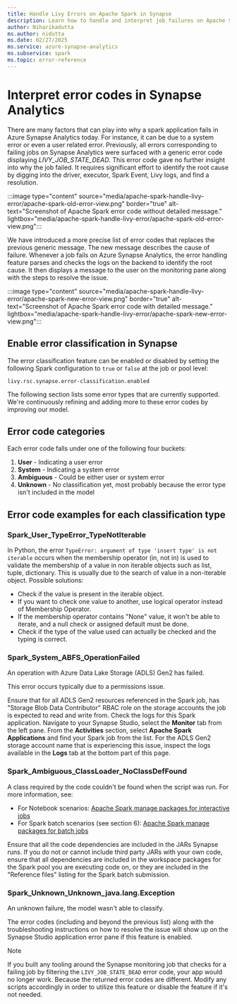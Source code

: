 ```yaml
---
title: Handle Livy Errors on Apache Spark in Synapse
description: Learn how to handle and interpret job failures on Apache Spark in Synapse Analytics.
author: Niharikadutta
ms.author: nidutta
ms.date: 02/27/2025
ms.service: azure-synapse-analytics
ms.subservice: spark
ms.topic: error-reference
---
```


# Interpret error codes in Synapse Analytics

There are many factors that can play into why a spark application fails in Azure Synapse Analytics today. For instance, it can be due to a system error or even a user related error. Previously, all errors corresponding to failing jobs on Synapse Analytics were surfaced with a generic error code displaying *LIVY_JOB_STATE_DEAD*. This error code gave no further insight into why the job failed. It requires significant effort to identify the root cause by digging into the driver, executor, Spark Event, Livy logs, and find a resolution.

:::image type="content" source="media/apache-spark-handle-livy-error/apache-spark-old-error-view.png" border="true" alt-text="Screenshot of Apache Spark error code without detailed message." lightbox="media/apache-spark-handle-livy-error/apache-spark-old-error-view.png":::

We have introduced a more precise list of error codes that replaces the previous generic message. The new message describes the cause of failure. Whenever a job fails on Azure Synapse Analytics, the error handling feature parses and checks the logs on the backend to identify the root cause. It then displays a message to the user on the monitoring pane along with the steps to resolve the issue.

:::image type="content" source="media/apache-spark-handle-livy-error/apache-spark-new-error-view.png" border="true" alt-text="Screenshot of Apache Spark error code with detailed message." lightbox="media/apache-spark-handle-livy-error/apache-spark-new-error-view.png":::

## Enable error classification in Synapse

The error classification feature can be enabled or disabled by setting the following Spark configuration to `true` or `false` at the job or pool level:

`livy.rsc.synapse.error-classification.enabled`

The following section lists some error types that are currently supported. We're continuously refining and adding more to these error codes by improving our model.

## Error code categories

Each error code falls under one of the following four buckets:

1. **User** - Indicating a user error
1. **System** - Indicating a system error
1. **Ambiguous** - Could be either user or system error
1. **Unknown** - No classification yet, most probably because the error type isn't included in the model

## Error code examples for each classification type

### Spark_User_TypeError_TypeNotIterable

In Python, the error `TypeError: argument of type 'insert type' is not iterable` occurs when the membership operator (in, not in) is used to validate the membership of a value in non iterable objects such as list, tuple, dictionary. This is usually due to the search of value in a non-iterable object. Possible solutions:

- Check if the value is present in the iterable object.
- If you want to check one value to another, use logical operator instead of Membership Operator.
- If the membership operator contains "None" value, it won't be able to iterate, and a null check or assigned default must be done.
- Check if the type of the value used can actually be checked and the typing is correct.

### Spark_System_ABFS_OperationFailed

An operation with Azure Data Lake Storage (ADLS) Gen2 has failed.

This error occurs typically due to a permissions issue.

Ensure that for all ADLS Gen2 resources referenced in the Spark job, has "Storage Blob Data Contributor" RBAC role on the storage accounts the job is expected to read and write from.
Check the logs for this Spark application. Navigate to your Synapse Studio, select the **Monitor** tab from the left pane. From the **Activities** section, select **Apache Spark Applications** and find your Spark job from the list. For the ADLS Gen2 storage account name that is experiencing this issue, inspect the logs available in the **Logs** tab at the bottom part of this page.

### Spark_Ambiguous_ClassLoader_NoClassDefFound

A class required by the code couldn't be found when the script was run. For more information, see:

- For Notebook scenarios: [Apache Spark manage packages for interactive jobs](./apache-spark-manage-scala-packages.md) 
- For Spark batch scenarios (see section 6): [Apache Spark manage packages for batch jobs](./apache-spark-job-definitions.md#create-an-apache-spark-job-definition-for-apache-sparkscala)

Ensure that all the code dependencies are included in the JARs Synapse runs. If you do not or cannot include third party JARs with your own code, ensure that all dependencies are included in the workspace packages for the Spark pool you are executing code on, or they are included in the "Reference files" listing for the Spark batch submission. 

### Spark_Unknown_Unknown_java.lang.Exception

An unknown failure, the model wasn't able to classify.

The error codes (including and beyond the previous list) along with the troubleshooting instructions on how to resolve the issue will show up on the Synapse Studio application error pane if this feature is enabled.

> [!NOTE]
> If you built any tooling around the Synapse monitoring job that checks for a failing job by filtering the `LIVY_JOB_STATE_DEAD` error code, your app would no longer work. Because the returned error codes are different. Modify any scripts accordingly in order to utilize this feature or disable the feature if it's not needed.
